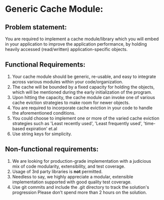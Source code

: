 # Generic Cache Module: 

## Problem statement:
You are required to implement a cache module/library which you will embed in your application to improve the application performance, by holding heavily accessed (read/written) application-specific objects.

## Functional Requirements:
  1. Your cache module should be generic, re-usable, and easy to integrate across various modules within your code/organization.
  2. The cache will be bounded by a fixed capacity for holding the objects, which will be mentioned during the early initialization of the program.
  3. Upon hitting the capacity, the cache module can invoke one of various cache eviction strategies to make room for newer objects.
  4. You are required to incorporate cache eviction in your code to handle the aforementioned conditions.
  5. You could choose to implement one or more of the
varied cache eviction strategies such as 'Least recently used', 'Least frequently used', 'time-based expiration' et.al
  6. Use string keys for simplicity.

## Non-functional requirements:
  1. We are looking for production-grade implementation with a judicious mix of code modularity, extensibility, and test coverage.
  2. Usage of 3rd party libraries is **not** permitted.
  3. Needless to say, we highly appreciate a modular, extensible implementation supported with good quality test coverage.
  4. Use git commits and include the .git directory to track the solution's progression Please don’t spend more than 2 hours on the solution.
